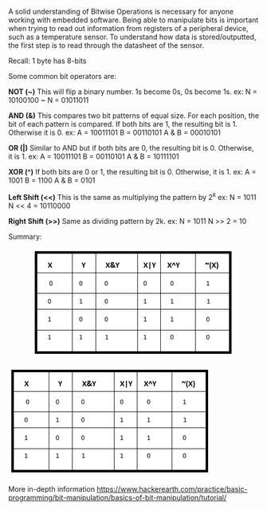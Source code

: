 A solid understanding of Bitwise Operations is necessary for anyone working with embedded software. Being able to manipulate bits is important when trying to read out information from registers of a peripheral device, such as a temperature sensor. To understand how data is stored/outputted, the first step is to read through the datasheet of the sensor.

Recall: 1 byte has 8-bits

Some common bit operators are:

**NOT (~)**
This will flip a binary number. 1s become 0s, 0s become 1s.
ex: N = 10100100
  ~ N = 01011011

**AND (&)**
This compares two bit patterns of equal size. For each position, the bit of each pattern is compared. If both bits are 1, the resulting bit is 1. Otherwise it is 0.
ex:     A = 10011101
        B = 00110101
    A & B = 00010101

**OR (|)**
Similar to AND but if both bits are 0, the resulting bit is 0. Otherwise, it is 1.
ex:     A = 10011101
        B = 00110101
    A & B = 10111101

**XOR (^)**
If both bits are 0 or 1, the resulting bit is 0. Otherwise, it is 1.
ex:    A = 1001
       B = 1100
   A & B = 0101

**Left Shift (<<)**
This is the same as multiplying the pattern by $2^k$
ex:
      N = 1011
      N << 4 = 10110000

**Right Shift (>>)**
Same as dividing pattern by 2k.
ex:
      N = 1011
      N >> 2 = 10

Summary:

<p align="center">
  <img width="411" height="221" src="https://github.com/jaxriemer/Embedded-Systems-Concepts/blob/main/images/TruthTable.png">
</p>


![Truth Table](https://github.com/jaxriemer/Embedded-Systems-Concepts/blob/main/images/TruthTable.png)

More in-depth information https://www.hackerearth.com/practice/basic-programming/bit-manipulation/basics-of-bit-manipulation/tutorial/
